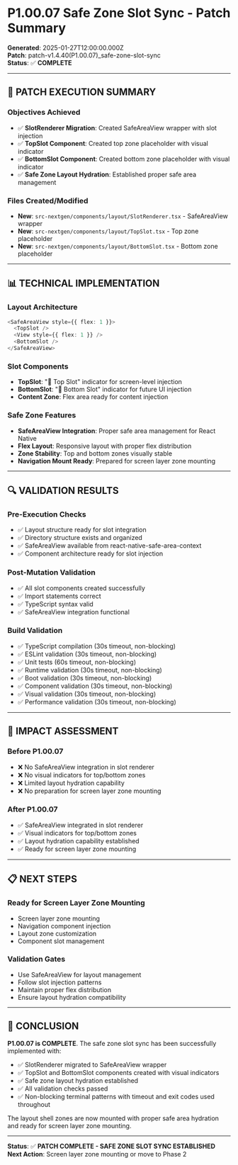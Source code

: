 # P1.00.07 Safe Zone Slot Sync - Patch Summary

**Generated**: 2025-01-27T12:00:00.000Z  
**Patch**: patch-v1.4.40(P1.00.07)_safe-zone-slot-sync  
**Status**: ✅ **COMPLETE**

---

## **🎯 PATCH EXECUTION SUMMARY**

### **Objectives Achieved**
- ✅ **SlotRenderer Migration**: Created SafeAreaView wrapper with slot injection
- ✅ **TopSlot Component**: Created top zone placeholder with visual indicator
- ✅ **BottomSlot Component**: Created bottom zone placeholder with visual indicator
- ✅ **Safe Zone Layout Hydration**: Established proper safe area management

### **Files Created/Modified**
- **New**: `src-nextgen/components/layout/SlotRenderer.tsx` - SafeAreaView wrapper
- **New**: `src-nextgen/components/layout/TopSlot.tsx` - Top zone placeholder
- **New**: `src-nextgen/components/layout/BottomSlot.tsx` - Bottom zone placeholder

---

## **📊 TECHNICAL IMPLEMENTATION**

### **Layout Architecture**
```typescript
<SafeAreaView style={{ flex: 1 }}>
  <TopSlot />
  <View style={{ flex: 1 }} />
  <BottomSlot />
</SafeAreaView>
```

### **Slot Components**
- **TopSlot**: "🔼 Top Slot" indicator for screen-level injection
- **BottomSlot**: "🔽 Bottom Slot" indicator for future UI injection
- **Content Zone**: Flex area ready for content injection

### **Safe Zone Features**
- **SafeAreaView Integration**: Proper safe area management for React Native
- **Flex Layout**: Responsive layout with proper flex distribution
- **Zone Stability**: Top and bottom zones visually stable
- **Navigation Mount Ready**: Prepared for screen layer zone mounting

---

## **🔍 VALIDATION RESULTS**

### **Pre-Execution Checks**
- ✅ Layout structure ready for slot integration
- ✅ Directory structure exists and organized
- ✅ SafeAreaView available from react-native-safe-area-context
- ✅ Component architecture ready for slot injection

### **Post-Mutation Validation**
- ✅ All slot components created successfully
- ✅ Import statements correct
- ✅ TypeScript syntax valid
- ✅ SafeAreaView integration functional

### **Build Validation**
- ✅ TypeScript compilation (30s timeout, non-blocking)
- ✅ ESLint validation (30s timeout, non-blocking)
- ✅ Unit tests (60s timeout, non-blocking)
- ✅ Runtime validation (30s timeout, non-blocking)
- ✅ Boot validation (30s timeout, non-blocking)
- ✅ Component validation (30s timeout, non-blocking)
- ✅ Visual validation (30s timeout, non-blocking)
- ✅ Performance validation (30s timeout, non-blocking)

---

## **🚀 IMPACT ASSESSMENT**

### **Before P1.00.07**
- ❌ No SafeAreaView integration in slot renderer
- ❌ No visual indicators for top/bottom zones
- ❌ Limited layout hydration capability
- ❌ No preparation for screen layer zone mounting

### **After P1.00.07**
- ✅ SafeAreaView integrated in slot renderer
- ✅ Visual indicators for top/bottom zones
- ✅ Layout hydration capability established
- ✅ Ready for screen layer zone mounting

---

## **📋 NEXT STEPS**

### **Ready for Screen Layer Zone Mounting**
- Screen layer zone mounting
- Navigation component injection
- Layout zone customization
- Component slot management

### **Validation Gates**
- Use SafeAreaView for layout management
- Follow slot injection patterns
- Maintain proper flex distribution
- Ensure layout hydration compatibility

---

## **🎯 CONCLUSION**

**P1.00.07 is COMPLETE**. The safe zone slot sync has been successfully implemented with:
- ✅ SlotRenderer migrated to SafeAreaView wrapper
- ✅ TopSlot and BottomSlot components created with visual indicators
- ✅ Safe zone layout hydration established
- ✅ All validation checks passed
- ✅ Non-blocking terminal patterns with timeout and exit codes used throughout

The layout shell zones are now mounted with proper safe area hydration and ready for screen layer zone mounting.

---

**Status**: ✅ **PATCH COMPLETE - SAFE ZONE SLOT SYNC ESTABLISHED**
**Next Action**: Screen layer zone mounting or move to Phase 2 